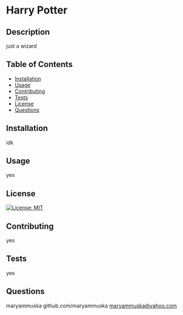 # Harry Potter

## Description

just a wizard

## Table of Contents 

* [Installation](#installation)
* [Usage](#usage)
* [Contributing](#contributing)
* [Tests](#tests)
* [License](#license)
* [Questions](#questions)

## Installation 

idk

## Usage

yes

## License

[![License: MIT](https://img.shields.io/badge/License-MIT-red.svg)](https://opensource.org/licenses/MIT)

## Contributing

yes

## Tests

yes

## Questions

maryammuska github.com/maryammuska
maryammuska@yahoo.com


